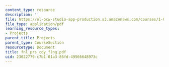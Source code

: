 ```yaml
---
content_type: resource
description: ''
file: https://ol-ocw-studio-app-production.s3.amazonaws.com/courses/1-054-mechanics-and-design-of-concrete-structures-spring-2004/23022779c7b101a386fd49566648973c_fnl_prs_cdy_flng.pdf
file_type: application/pdf
learning_resource_types:
- Projects
parent_title: Projects
parent_type: CourseSection
resourcetype: Document
title: fnl_prs_cdy_flng.pdf
uid: 23022779-c7b1-01a3-86fd-49566648973c
---
```

